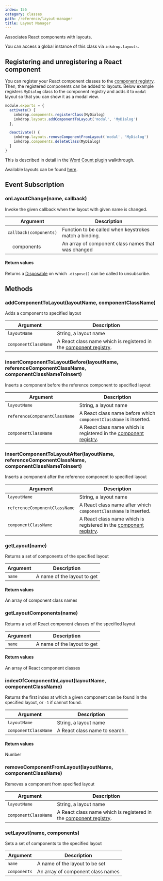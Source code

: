 ```yaml
---
index: 155
category: classes
path: /reference/layout-manager
title: Layout Manager
---
```


Associates React components with layouts.

You can access a global instance of this class via `inkdrop.layouts`.

## Registering and unregistering a React component

You can register your React component classes to the [component registry](/reference/component-manager).
Then, the registered components can be added to layouts.
Below example registers `MyDialog` class to the component registry and adds it to `modal` layout so that you can show it as a modal view.

```js
module.exports = {
  activate() {
    inkdrop.components.registerClass(MyDialog)
    inkdrop.layouts.addComponentToLayout('modal', 'MyDialog')
  },

  deactivate() {
    inkdrop.layouts.removeComponentFromLayout('modal', 'MyDialog')
    inkdrop.components.deleteClass(MyDialog)
  }
}
```

This is described in detail in the [Word Count plugin](/manual/plugin-word-count#developing-our-plugin) walkthrough.

Available layouts can be found [here](/reference/state-layouts).

## Event Subscription

### onLayoutChange(name, callback)

Invoke the given callback when the layout with given name is changed.

| Argument               | Description                                            |
| ---------------------- | ------------------------------------------------------ |
| `callback(components)` | Function to be called when keystrokes match a binding. |
| &emsp;components       | An array of component class names that was changed     |

#### Return values

Returns a [Disposable](/reference/disposable) on which `.dispose()` can be called to unsubscribe.

## Methods

### addComponentToLayout(layoutName, componentClassName)

Adds a component to specified layout

| Argument             | Description                                                                                       |
| -------------------- | ------------------------------------------------------------------------------------------------- |
| `layoutName`         | String, a layout name                                                                             |
| `componentClassName` | A React class name which is registered in the [component registry](/reference/component-manager). |

### insertComponentToLayoutBefore(layoutName, referenceComponentClassName, componentClassNameToInsert)

Inserts a component before the reference component to specified layout

| Argument                      | Description                                                                                       |
| ----------------------------- | ------------------------------------------------------------------------------------------------- |
| `layoutName`                  | String, a layout name                                                                             |
| `referenceComponentClassName` | A React class name before which `componentClassName` is inserted.                                 |
| `componentClassName`          | A React class name which is registered in the [component registry](/reference/component-manager). |

### insertComponentToLayoutAfter(layoutName, referenceComponentClassName, componentClassNameToInsert)

Inserts a component after the reference component to specified layout

| Argument                      | Description                                                                                       |
| ----------------------------- | ------------------------------------------------------------------------------------------------- |
| `layoutName`                  | String, a layout name                                                                             |
| `referenceComponentClassName` | A React class name after which `componentClassName` is inserted.                                  |
| `componentClassName`          | A React class name which is registered in the [component registry](/reference/component-manager). |

### getLayout(name)

Returns a set of components of the specified layout

| Argument | Description                 |
| -------- | --------------------------- |
| `name`   | A name of the layout to get |

#### Return values

An array of component class names

### getLayoutComponents(name)

Returns a set of React component classes of the specified layout

| Argument | Description                 |
| -------- | --------------------------- |
| `name`   | A name of the layout to get |

#### Return values

An array of React component classes

### indexOfComponentInLayout(layoutName, componentClassName)

Returns the first index at which a given component can be found in the specified layout, or `-1` if cannot found.

| Argument             | Description                   |
| -------------------- | ----------------------------- |
| `layoutName`         | String, a layout name         |
| `componentClassName` | A React class name to search. |

#### Return values

Number

### removeComponentFromLayout(layoutName, componentClassName)

Removes a component from specified layout

| Argument             | Description                                                                                       |
| -------------------- | ------------------------------------------------------------------------------------------------- |
| `layoutName`         | String, a layout name                                                                             |
| `componentClassName` | A React class name which is registered in the [component registry](/reference/component-manager). |

### setLayout(name, components)

Sets a set of components to the specified layout

| Argument     | Description                       |
| ------------ | --------------------------------- |
| `name`       | A name of the layout to be set    |
| `components` | An array of component class names |
